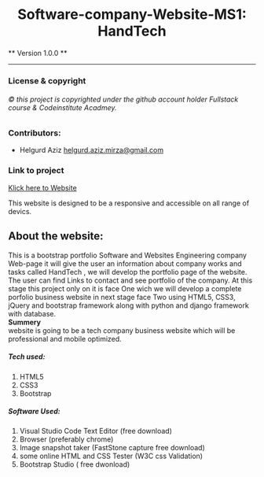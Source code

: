 <h1 align="center"> Software-company-Website-MS1: HandTech </h1>
** Version 1.0.0 **

-------------------------
### License & copyright
###### © this project is copyrighted under the github account holder Fullstack course & Codeinstitute Acadmey.


### Contributors: 
- Helgurd Aziz  <helgurd.aziz.mirza@gmail.com>


###   Link to project 
[Klick here to  Website ](https://helgurd.github.io/Software-company-ms1/)

This website is designed to be a responsive and accessible on all range of devics. 

## About the website: 
This is a bootstrap  portfolio Software and Websites Engineering company Web-page it will give the user  an  information about company works and tasks called HandTech , we will develop the portfolio page of the website. The user can find Links to contact and see portfolio of the company.
At this stage this project  only on it is face One wich 
we will  develop a complete porfolio business website in next stage face Two  using HTML5, CSS3, jQuery and bootstrap framework along with python and django framework with database.<br> 
**Summery** <br>
website is going to be a tech company business website which will be professional and mobile optimized. 

##### Tech used:
1. HTML5
2. CSS3
3. Bootstrap

##### Software Used:
1. Visual Studio Code Text Editor (free download)
2. Browser (preferably chrome)
3. Image snapshot taker (FastStone capture free download)
4. some online HTML and CSS Tester (W3C css Validation)
5. Bootstrap Studio ( free dwonload)



